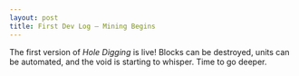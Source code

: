 ```yaml
---
layout: post
title: First Dev Log – Mining Begins
---
```


The first version of *Hole Digging* is live! Blocks can be destroyed, units can be automated, and the void is starting to whisper. Time to go deeper.

